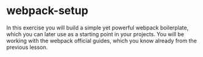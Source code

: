 # webpack-setup
In this exercise you will build a simple yet powerful webpack boilerplate, which you can later use as a starting point in your projects. You will be working with the webpack official guides, which you know already from the previous lesson.
